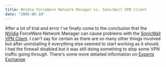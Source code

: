 ```yaml
---
title: NVidia ForceWare Network Manager vs. SonicWall VPN Client
date: "2005-06-19"
---
```

After a lot of trial and error I've finally come to the conclusion that the [NVidia](http://www.nvidia.com/) ForceWare Network Manager can cause problems with the [SonicWall VPN Client](http://www.sonicwall.com/). I can't say for certain as there are so many other things involved but after uninstalling it everything else seemed to start working as it should. I had the firewall disabled but it was still doing something to stop some VPN traffic going through. There's some more detailed information on [Experts Exchange](http://www.experts-exchange.com/Software/Office_Productivity/Groupware/Outlook/Q_21459644.html)